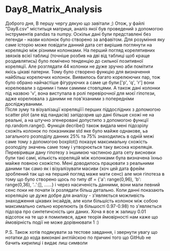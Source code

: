 # Day8_Matrix_Analysis
Доброго дня,
В першу чергу дякую що завітали ;)
  Отож, у файлі "Day8.csv" міститьця матриця, аналіз якої був проведений з допомогою інструментів pandas та numpy.
  Оскільк дані були представлені без легенди - назви колонок було створено за алфавітом.
  Для розуміння яку саме історію може повідати данний дата сет вирішив поглянути на кореляцію між різними колонками.
  На перший погляд корелятивних звязків всієї таблиці (точніше розбив на дві від таблиці щоб краще роздивлятись) було помічено тенденцію до сильної позитивної кореляції. 
  Але розглядати 44 колонки не дуже зручно аби помітити якісь цікаві патерни.
  Тому було створено функцію для визначення найбільш корелючих колонок. 
Виявилось багато корелюючих пар, тож було обрано найчастіше фігуруючих а саме це були:['p', 'q', 'r'] вони корелювали з одними і тими самими стовпцями.
  А також дані колонки під назвою 'v', вона виступала в ролі перевірочної для моєї гіпотези, адже корелювала з даними не пов'язаними з попередніми досліджуваними.  
  Після зуму та візуалізації кореляціїї перших піддослідних з допомогою scatter plot (але від пандасів) запідозрив що дані більше схожі не на реальні, а на штучно згенеровані допустипо з допомогою функції np.random.range().
Функція decribe() також видала мені підозрілу схожіть колонок по показникам std яке було майже однакове, ьа загального розподілу данних 25% та 75% знаходились в одній межі саме тому з допомогою boxplot() показує максимальну схожість розподілу значень саме тому і утворюється таку висока кореляція.
  Перевіривши дану гіпотезу з іншимою частиною дата сету висновки були такі самі, кількість кореляцій між колонками була визначена їхньо майже повною схожістю.
    Мені доводилось працювати з реальними даними так само як і візуалізувати масиви (хоч цей дата фрейм зроблений так що на перший погляд маже мати сенс) але моя гіпотеза в тому що було створено щось по типу df = {'a': range(0,96),
                                                              'b': range(0,36),
                                                              '..':[], ......} і через насиченість данними, вони мали певний сенс поки не почати їх розлядати більш детально. 
 Коли данні показають кореляцію це дуже добре для аналізу -  з'являється можливість знаходження цікавих інсайдів, але коли більшість колонок між собою максимально сильно корелюють (в більшості 0.97-0.98) то з'являється підозра про синтетичсність цих даних.
 Хоча я все ж залишу 0.01 відсоток на те що я помилився, адже теорія ймовірності нам каже що ймовірність події не може дорівнювати 1 :)
 
 
 P.S. Також хотів подякувати за тестове завдання, і звернути увагу що нотатки до кода виконані англійскою по причині того що GitHub не бачить кирилиці і видає лиш символи
